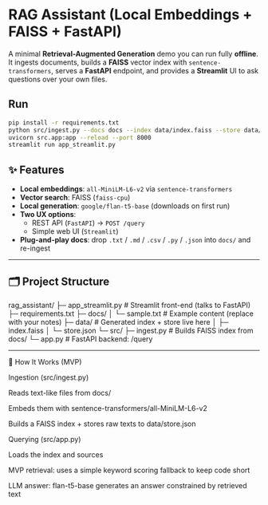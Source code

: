 # RAG Assistant (Local Embeddings + FAISS + FastAPI)

A minimal **Retrieval-Augmented Generation** demo you can run fully **offline**.  
It ingests documents, builds a **FAISS** vector index with `sentence-transformers`, serves a **FastAPI** endpoint, and provides a **Streamlit** UI to ask questions over your own files.

## Run
```bash
pip install -r requirements.txt
python src/ingest.py --docs docs --index data/index.faiss --store data/store.json
uvicorn src.app:app --reload --port 8000  
streamlit run app_streamlit.py
```
## ✨ Features

- **Local embeddings**: `all-MiniLM-L6-v2` via `sentence-transformers`
- **Vector search**: FAISS (`faiss-cpu`)
- **Local generation**: `google/flan-t5-base` (downloads on first run)
- **Two UX options**:
  - REST API (`FastAPI`) → `POST /query`
  - Simple web UI (`Streamlit`)
- **Plug-and-play docs**: drop `.txt` / `.md` / `.csv` / `.py` / `.json` into `docs/` and re-ingest

---

## 🗂 Project Structure
rag_assistant/
├─ app_streamlit.py # Streamlit front-end (talks to FastAPI)
├─ requirements.txt
├─ docs/
│ └─ sample.txt # Example content (replace with your notes)
├─ data/ # Generated index + store live here
│ ├─ index.faiss
│ └─ store.json
└─ src/
├─ ingest.py # Builds FAISS index from docs/
└─ app.py # FastAPI backend: /query

---

🧠 How It Works (MVP)

Ingestion (src/ingest.py)

Reads text-like files from docs/

Embeds them with sentence-transformers/all-MiniLM-L6-v2

Builds a FAISS index + stores raw texts to data/store.json

Querying (src/app.py)

Loads the index and sources

MVP retrieval: uses a simple keyword scoring fallback to keep code short

LLM answer: flan-t5-base generates an answer constrained by retrieved text
